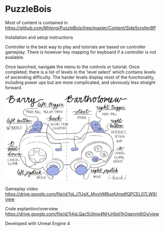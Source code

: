 # PuzzleBois

Most of content is contained in https://github.com/MVeng/PuzzleBois/tree/master/Content/SideScrollerBP 

 

Installation and setup instructions 

Controller is the best way to play and tutorials are based on controller gameplay. There is however key mapping 
for keyboard if a controller is not available.  


Once launched, navigate the menu to the controls or tutorial. Once completed, there is a list of levels in the ‘level select’ 
which contains levels of ascending difficulty. The harder levels display most of the functionality, including power ups but are more complicated, 
and obviously less straight forward. 



<img src="Pictures/controls.png" width="400">



Gameplay video
https://drive.google.com/file/d/1gLJ7UgX_MyvhM8uqfJngdfQPCEL07LW9/view

Code explantion/overview
https://drive.google.com/file/d/1I4sLQac5Ulmq4NHJr6slj1hOqenmj6Gy/view


Developed with Unreal Engine 4